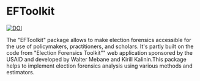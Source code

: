 # EFToolkit

[![DOI](https://zenodo.org/badge/217903863.svg)](https://zenodo.org/badge/latestdoi/217903863)

The "EFToolkit" package allows to make election forensics accessible for the use of policymakers, practitioners, and scholars. It's partly built on the code from "Election Forensics Toolkit"" web application sponsored by the USAID and developed by Walter Mebane and Kirill Kalinin.This package helps to implement election forensics analysis using various methods and estimators.
